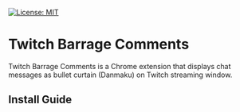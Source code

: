 [![License: MIT](https://img.shields.io/badge/License-MIT-yellow.svg)](https://opensource.org/licenses/MIT)

# Twitch Barrage Comments

Twitch Barrage Comments is a Chrome extension that displays chat messages as bullet curtain (Danmaku) on Twitch streaming window.


## Install Guide





